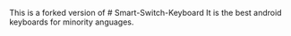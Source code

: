 This is a forked version of # Smart-Switch-Keyboard
It is the best  android keyboards for minority anguages.
